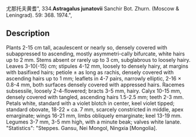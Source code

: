 尤那托夫黄耆",
334.**Astragalus junatovii** Sanchir Bot. Zhurn. (Moscow & Leningrad). 59: 368. 1974.",

## Description
Plants 2-15 cm tall, acaulescent or nearly so, densely covered with subappressed to ascending, mostly asymmetri-cally bifurcate, white hairs up to 2 mm. Stems absent or rarely up to 3 cm, subglabrous to loosely hairy. Leaves 3-10(-15) cm; stipules 4-12 mm, loosely to densely hairy, at margins with basifixed hairs; petiole ± as long as rachis, densely covered with ascending hairs up to 1 mm; leaflets in 4-7 pairs, narrowly elliptic, 2-16 × 0.8-4 mm, both surfaces densely covered with appressed hairs. Racemes subsessile, loosely 2-4-flowered; bracts 3-5 mm, hairy. Calyx 10-15 mm, densely covered with tangled, ascending hairs 1.5-2.5 mm; teeth 2-3 mm. Petals white, standard with a violet blotch in center, keel violet tipped; standard obovate, 18-22 × ca. 7 mm, scarcely constricted in middle, apex emarginate; wings 16-21 mm, limbs obliquely emarginate; keel 13-19 mm. Legumes 3-7 mm, 3-5 mm high, with a minute beak; valves white lanate.
  "Statistics": "Steppes. Gansu, Nei Mongol, Ningxia [Mongolia].
